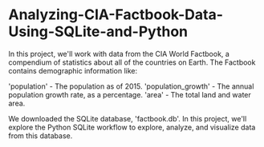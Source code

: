 # Analyzing-CIA-Factbook-Data-Using-SQLite-and-Python


In this project, we'll work with data from the CIA World Factbook, a compendium of statistics about all of the countries on Earth. The Factbook contains demographic information like:

'population' - The population as of 2015.
'population_growth' - The annual population growth rate, as a percentage.
'area' - The total land and water area.

We downloaded the SQLite database, 'factbook.db'. In this project, we'll explore the Python SQLite workflow to explore, analyze, and visualize data from this database.
